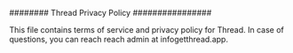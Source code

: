 ######## Thread Privacy Policy ################

This file contains terms of service and privacy policy for Thread.
In case of questions, you can reach reach admin at infogetthread.app.
